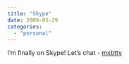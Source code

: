 ```yaml
---
title: "Skype"
date: 2009-05-29
categories: 
  - "personal"
---
```


I’m finally on Skype! Let’s chat - [mxbtty](mxbtty?chat)
